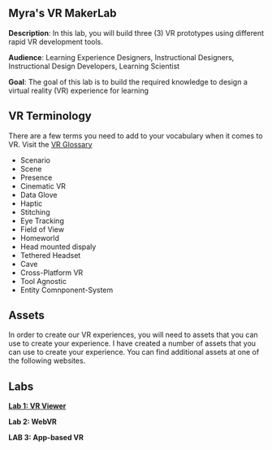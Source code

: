## Myra's VR MakerLab

**Description**: In this lab, you will build three (3) VR prototypes using different rapid VR development tools.

**Audience**: Learning Experience Designers, Instructional Designers, Instructional Design Developers, Learning Scientist

**Goal**: The goal of this lab is to build the required knowledge to design a virtual reality (VR) experience for learning

## VR Terminology
There are a few terms you need to add to your vocabulary when it comes to VR. Visit the [VR Glossary](http://www.vrglossary.org/)

* Scenario
* Scene
* Presence
* Cinematic VR
* Data Glove
* Haptic
* Stitching
* Eye Tracking
* Field of View
* Homeworld
* Head mounted dispaly
* Tethered Headset
* Cave
* Cross-Platform VR
* Tool Agnostic
* Entity Comnponent-System

## Assets
In order to create our VR experiences, you will need to assets that you can use to create your experience. I have created a number of assets that you can use to create your experience.  You can find additional assets at one of the following websites. 

## Labs

[**Lab 1: VR Viewer**](https://github.com/mirarol/mirarol.github.io/blob/master/vr/index.md)




**Lab 2: WebVR**

**LAB 3: App-based VR**


